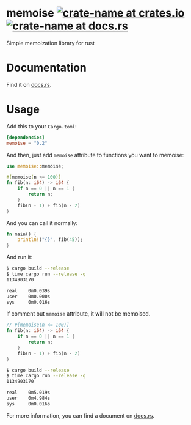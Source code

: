 # memoise [![crate-name at crates.io](https://img.shields.io/crates/v/memoise.svg)](https://crates.io/crates/memoise) [![crate-name at docs.rs](https://docs.rs/memoise/badge.svg)](https://docs.rs/memoise)

Simple memoization library for rust

# Documentation

Find it on [docs.rs](https://docs.rs/memoise).

# Usage

Add this to your `Cargo.toml`:

```toml
[dependencies]
memoise = "0.2"
```

And then, just add `memoise` attribute to functions you want to memoise:

```rs
use memoise::memoise;

#[memoise(n <= 100)]
fn fib(n: i64) -> i64 {
    if n == 0 || n == 1 {
        return n;
    }
    fib(n - 1) + fib(n - 2)
}
```

And you can call it normally:

```rs
fn main() {
    println!("{}", fib(45));
}
```

And run it:

```sh
$ cargo build --release
$ time cargo run --release -q
1134903170

real    0m0.039s
user    0m0.000s
sys     0m0.016s
```

If comment out `memoise` attribute, it will not be memoised.

```rs
// #[memoise(n <= 100)]
fn fib(n: i64) -> i64 {
    if n == 0 || n == 1 {
        return n;
    }
    fib(n - 1) + fib(n - 2)
}
```

```sh
$ cargo build --release
$ time cargo run --release -q
1134903170

real    0m5.019s
user    0m4.984s
sys     0m0.016s
```

For more information, you can find a document on [docs.rs](https://docs.rs/memoise).
